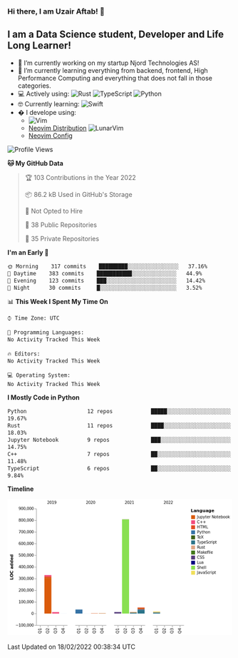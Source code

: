 ### Hi there, I am Uzair Aftab! 👋

## I am a Data Science student, Developer and Life Long Learner!
- 🔭 I’m currently working on my startup Njord Technologies AS!
- 🌱 I’m currently learning everything from backend, frontend, High Performance Computing and everything that does not fall in those categories.
- 💻 Actively using: <img alt="Rust" src="https://img.shields.io/badge/rust-%23000000.svg?style=for-the-badge&logo=rust&logoColor=white"/> <img alt="TypeScript" src="https://img.shields.io/badge/typescript-%23007ACC.svg?style=for-the-badge&logo=typescript&logoColor=white"/> <img alt="Python" src="https://img.shields.io/badge/python-%2314354C.svg?style=for-the-badge&logo=python&logoColor=white"/>
- 🤓 Currently learning: ![Swift](https://img.shields.io/badge/swift-F54A2A?style=for-the-badge&logo=swift&logoColor=white)
- � I develope using: 
  -  <img alt="Vim" src="https://img.shields.io/badge/VIM-%2311AB00.svg?style=for-the-badge&logo=vim&logoColor=white"/>
  -  [Neovim Distribution](https://github.com/LunarVim/LunarVim) <img alt="LunarVim" src="https://www.lunarvim.org/assets/lunarvim_logo.png" width="5%"/>
  -  [Neovim Config](https://github.com/Uzaaft/lvim_abz)
  
<!--START_SECTION:waka-->
![Profile Views](http://img.shields.io/badge/Profile%20Views-7-blue)

**🐱 My GitHub Data** 

> 🏆 103 Contributions in the Year 2022
 > 
> 📦 86.2 kB Used in GitHub's Storage 
 > 
> 🚫 Not Opted to Hire
 > 
> 📜 38 Public Repositories 
 > 
> 🔑 35 Private Repositories  
 > 
**I'm an Early 🐤** 

```text
🌞 Morning    317 commits    █████████░░░░░░░░░░░░░░░░   37.16% 
🌆 Daytime    383 commits    ███████████░░░░░░░░░░░░░░   44.9% 
🌃 Evening    123 commits    ███░░░░░░░░░░░░░░░░░░░░░░   14.42% 
🌙 Night      30 commits     █░░░░░░░░░░░░░░░░░░░░░░░░   3.52%

```


📊 **This Week I Spent My Time On** 

```text
⌚︎ Time Zone: UTC

💬 Programming Languages: 
No Activity Tracked This Week

🔥 Editors: 
No Activity Tracked This Week

💻 Operating System: 
No Activity Tracked This Week

```

**I Mostly Code in Python** 

```text
Python                   12 repos            █████░░░░░░░░░░░░░░░░░░░░   19.67% 
Rust                     11 repos            ████░░░░░░░░░░░░░░░░░░░░░   18.03% 
Jupyter Notebook         9 repos             ███░░░░░░░░░░░░░░░░░░░░░░   14.75% 
C++                      7 repos             ██░░░░░░░░░░░░░░░░░░░░░░░   11.48% 
TypeScript               6 repos             ██░░░░░░░░░░░░░░░░░░░░░░░   9.84%

```


**Timeline**

![Chart not found](https://raw.githubusercontent.com/Uzaaft/Uzaaft/master/charts/bar_graph.png) 


 Last Updated on 18/02/2022 00:38:34 UTC
<!--END_SECTION:waka-->
